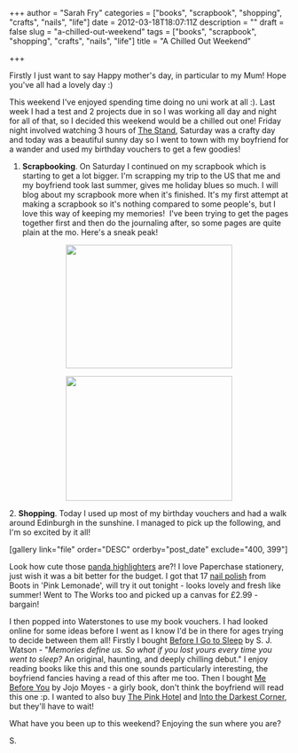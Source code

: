 +++
author = "Sarah Fry"
categories = ["books", "scrapbook", "shopping", "crafts", "nails", "life"]
date = 2012-03-18T18:07:11Z
description = ""
draft = false
slug = "a-chilled-out-weekend"
tags = ["books", "scrapbook", "shopping", "crafts", "nails", "life"]
title = "A Chilled Out Weekend"

+++


Firstly I just want to say Happy mother's day, in particular to my Mum! Hope you've all had a lovely day :)

This weekend I've enjoyed spending time doing no uni work at all :). Last week I had a test and 2 projects due in so I was working all day and night for all of that, so I decided this weekend would be a chilled out one! Friday night involved watching 3 hours of <a href="http://www.imdb.com/title/tt0108941/" target="_blank">The Stand</a>, Saturday was a crafty day and today was a beautiful sunny day so I went to town with my boyfriend for a wander and used my birthday vouchers to get a few goodies!

1. <strong>Scrapbooking</strong>. On Saturday I continued on my scrapbook which is starting to get a lot bigger. I'm scrapping my trip to the US that me and my boyfriend took last summer, gives me holiday blues so much. I will blog about my scrapbook more when it's finished. It's my first attempt at making a scrapbook so it's nothing compared to some people's, but I love this way of keeping my memories!  I've been trying to get the pages together first and then do the journaling after, so some pages are quite plain at the mo. Here's a sneak peak!
<p style="text-align: center;"><a href="http://sweetaspi.co.uk/images/2012/03/IMGP2582.jpg"><img class="size-medium wp-image-400 aligncenter" title="Scrapbook Grand Canyon" src="http://sweetaspi.co.uk/images/2012/03/IMGP2582-300x223.jpg" alt="" width="300" height="223" /></a></p>
<p style="text-align: center;"><a href="http://sweetaspi.co.uk/images/2012/03/IMGP2584.jpg"><img class="size-medium wp-image-399 aligncenter" title="Scrapbook Monument Valley" src="http://sweetaspi.co.uk/images/2012/03/IMGP2584-300x225.jpg" alt="" width="300" height="225" /></a></p>
<p style="text-align: left;">2. <strong>Shopping</strong>. Today I used up most of my birthday vouchers and had a walk around Edinburgh in the sunshine. I managed to pick up the following, and I'm so excited by it all!</p>
[gallery link="file" order="DESC" orderby="post_date" exclude="400, 399"]

Look how cute those <a href="http://www.paperchase.co.uk/pens-+amp-pencils/panda-highlighters-pack-of-5/invt/00485861/">panda highlighters</a> are?! I love Paperchase stationery, just wish it was a bit better for the budget. I got that 17 <a href="http://www.boots.com/en/17-Fast-Finish-Nail-Polish_927316/" target="_blank">nail polish</a> from Boots in 'Pink Lemonade', will try it out tonight - looks lovely and fresh like summer! Went to The Works too and picked up a canvas for £2.99 - bargain!

I then popped into Waterstones to use my book vouchers. I had looked online for some ideas before I went as I know I'd be in there for ages trying to decide between them all! Firstly I bought <a href="http://www.sjwatson-books.com/beforeigotosleep/about/" target="_blank">Before I Go to Sleep</a> by S. J. Watson - "<em>Memories define us. So what if you lost yours every time you went to sleep?</em> An original, haunting, and deeply chilling debut." I enjoy reading books like this and this one sounds particularly interesting, the boyfriend fancies having a read of this after me too. Then I bought <a href="http://www.amazon.co.uk/Me-Before-You-Jojo-Moyes/dp/0718157834" target="_blank">Me Before You</a> by Jojo Moyes - a girly book, don't think the boyfriend will read this one :p. I wanted to also buy <a href="http://www.amazon.co.uk/Pink-Hotel-Anna-Stothard/dp/1846881315" target="_blank">The Pink Hotel</a> and <a href="http://www.amazon.co.uk/Into-Darkest-Corner-Elizabeth-Haynes/dp/0956251579/ref=sr_1_1?s=books&amp;ie=UTF8&amp;qid=1332094500&amp;sr=1-1" target="_blank">Into the Darkest Corner</a>, but they'll have to wait!

What have you been up to this weekend? Enjoying the sun where you are?

S.

